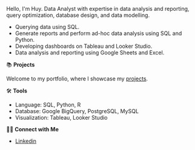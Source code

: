 

Hello, I'm Huy. Data Analyst with expertise in data analysis and reporting, query optimization, database design, and data modelling.

- Querying data using SQL.
- Generate reports and perform ad-hoc data analysis using SQL and Python.
- Developing dashboards on Tableau and Looker Studio.
- Data analysis and reporting using Google Sheets and Excel.
  
📚 **Projects**

Welcome to my portfolio, where I showcase my [projects](#).

🛠️ **Tools**

- Language: SQL, Python, R
- Database: Google BigQuery, PostgreSQL, MySQL
- Visualization: Tableau, Looker Studio

👋🏻 **Connect with Me**

- [Linkedin](#)
